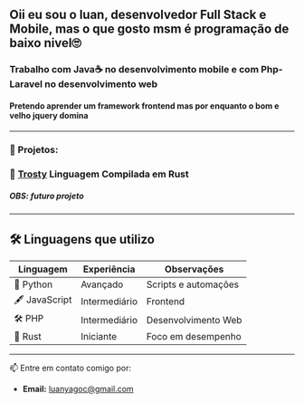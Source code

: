 ## Oii eu sou o luan, desenvolvedor Full Stack e Mobile, mas o que gosto msm é programação de baixo nivel🙄
### Trabalho com Java☕ no desenvolvimento mobile e com Php-Laravel no desenvolvimento web
#### Pretendo aprender um framework frontend mas por enquanto o bom e velho jquery domina 
---
### 🚀 Projetos:

### 🔗 [Trosty](https://github.com/seu-usuario/trust) Linguagem Compilada em Rust 
##### OBS: futuro projeto
---

## 🛠️ Linguagens que utilizo

| Linguagem      | Experiência   | Observações          |
|----------------|---------------|----------------------|
| 🐍 Python      | Avançado      | Scripts e automações |
| 🖋️ JavaScript | Intermediário | Frontend              |
| 🛠️ PHP         | Intermediário | Desenvolvimento Web  |
| 🚀 Rust        | Iniciante     | Foco em desempenho   |

---
📫 Entre em contato comigo por:
- **Email:** [luanyagoc@gmail.com](mailto:luanyagoc@gmail.com)
